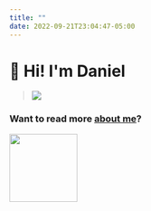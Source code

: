 ```yaml
---
title: ""
date: 2022-09-21T23:04:47-05:00
---
```


# 👋 Hi! I'm Daniel
> ![](https://komarev.com/ghpvc/?username=danielvelara&color=red)


### Want to  read more [about me](https://danielvelara.github.io/about/)?

<img src="https://media.giphy.com/media/WUlplcMpOCEmTGBtBW/giphy.gif" width="120">
